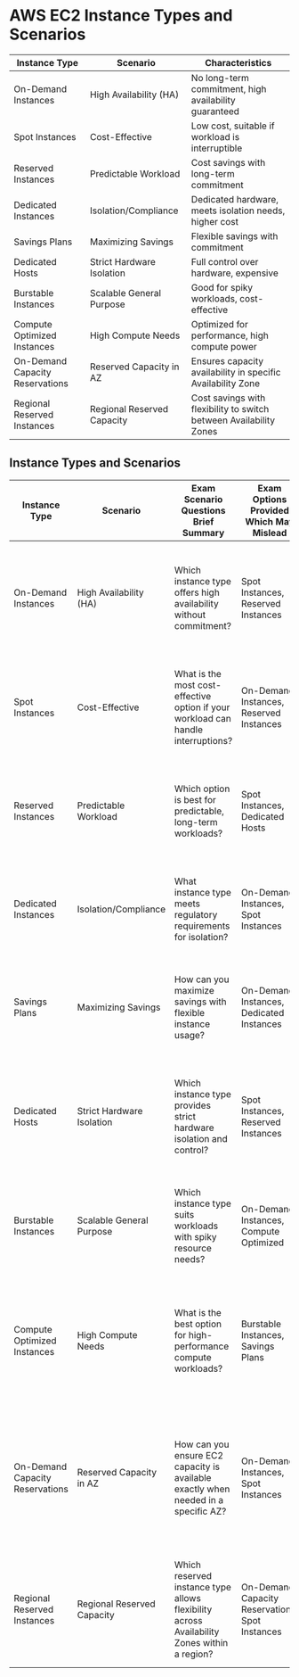 # AWS EC2 Instance Types and Scenarios

| Instance Type                      | Scenario                         | Characteristics                                                      |
|------------------------------------|----------------------------------|---------------------------------------------------------------------|
| On-Demand Instances                | High Availability (HA)           | No long-term commitment, high availability guaranteed               |
| Spot Instances                     | Cost-Effective                   | Low cost, suitable if workload is interruptible                     |
| Reserved Instances                 | Predictable Workload             | Cost savings with long-term commitment                              |
| Dedicated Instances                | Isolation/Compliance             | Dedicated hardware, meets isolation needs, higher cost              |
| Savings Plans                      | Maximizing Savings               | Flexible savings with commitment                                    |
| Dedicated Hosts                    | Strict Hardware Isolation        | Full control over hardware, expensive                               |
| Burstable Instances                | Scalable General Purpose         | Good for spiky workloads, cost-effective                            |
| Compute Optimized Instances        | High Compute Needs               | Optimized for performance, high compute power                       |
| On-Demand Capacity Reservations    | Reserved Capacity in AZ          | Ensures capacity availability in specific Availability Zone         |
| Regional Reserved Instances        | Regional Reserved Capacity       | Cost savings with flexibility to switch between Availability Zones  |


## Instance Types and Scenarios

| Instance Type                   | Scenario                      | Exam Scenario Questions Brief Summary                                      | Exam Options Provided Which May Mislead             | Summary                                                                                               |
|---------------------------------|-------------------------------|---------------------------------------------------------------------------|-----------------------------------------------------|-------------------------------------------------------------------------------------------------------|
| On-Demand Instances             | High Availability (HA)        | Which instance type offers high availability without commitment?           | Spot Instances, Reserved Instances                  | On-Demand Instances provide the flexibility and high availability needed without long-term commitments. |
| Spot Instances                  | Cost-Effective                | What is the most cost-effective option if your workload can handle interruptions? | On-Demand Instances, Reserved Instances           | Spot Instances are the most cost-effective option, ideal for interruptible workloads.                 |
| Reserved Instances              | Predictable Workload          | Which option is best for predictable, long-term workloads?                 | Spot Instances, Dedicated Hosts                     | Reserved Instances offer the best savings for predictable workloads with a long-term commitment.      |
| Dedicated Instances             | Isolation/Compliance          | What instance type meets regulatory requirements for isolation?            | On-Demand Instances, Spot Instances                 | Dedicated Instances are suitable for scenarios requiring dedicated hardware and compliance.           |
| Savings Plans                   | Maximizing Savings            | How can you maximize savings with flexible instance usage?                 | On-Demand Instances, Dedicated Instances            | Savings Plans offer significant cost savings for varied usage patterns with a commitment.             |
| Dedicated Hosts                 | Strict Hardware Isolation     | Which instance type provides strict hardware isolation and control?        | Spot Instances, Reserved Instances                  | Dedicated Hosts provide full control over hardware, suitable for strict compliance and licensing needs.|
| Burstable Instances             | Scalable General Purpose      | Which instance type suits workloads with spiky resource needs?             | On-Demand Instances, Compute Optimized              | Burstable Instances are perfect for workloads with irregular spikes, balancing performance and cost.   |
| Compute Optimized Instances     | High Compute Needs            | What is the best option for high-performance compute workloads?            | Burstable Instances, Savings Plans                  | Compute Optimized Instances are designed for high compute power, optimizing performance for demanding applications. |
| On-Demand Capacity Reservations | Reserved Capacity in AZ       | How can you ensure EC2 capacity is available exactly when needed in a specific AZ? | On-Demand Instances, Spot Instances               | On-Demand Capacity Reservations ensure required EC2 instances are available exactly when needed, providing capacity assurance and flexibility. |
| Regional Reserved Instances     | Regional Reserved Capacity    | Which reserved instance type allows flexibility across Availability Zones within a region? | On-Demand Capacity Reservations, Spot Instances | Regional Reserved Instances allow cost savings with flexibility across different AZs within the same region. |
